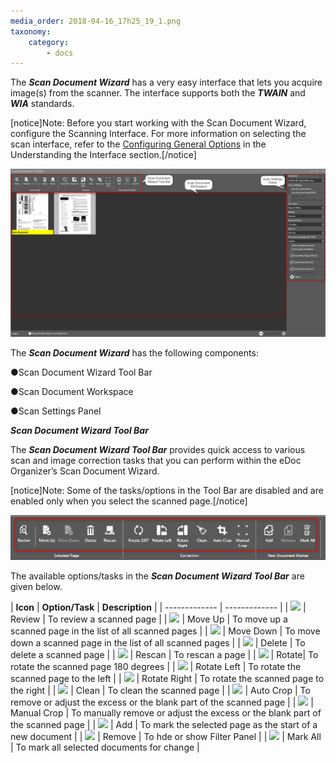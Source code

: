 ```yaml
---
media_order: 2018-04-16_17h25_19_1.png
taxonomy:
    category:
        - docs
---
```


The _**Scan Document Wizard**_ has a very easy interface that lets you acquire image(s) from the scanner. The interface supports both the _**TWAIN**_ and _**WIA**_ standards.

[notice]Note: Before you start working with the Scan Document Wizard, configure the Scanning Interface. For more information on selecting the scan interface, refer to the [Configuring General Options](https://help.edocorganizer.com/understanding-the-interface/configuring-general-options) in the Understanding the Interface section.[/notice]

![](2018-04-16_17h25_19_1.png)

The _**Scan Document Wizard**_ has the following components:

●Scan Document Wizard Tool Bar

●Scan Document Workspace

●Scan Settings Panel

_**Scan Document Wizard Tool Bar**_

The _**Scan Document Wizard Tool Bar**_ provides quick access to various scan and image correction tasks that you can perform within the eDoc Organizer’s Scan Document Wizard.
 
[notice]Note: Some of the tasks/options in the Tool Bar are disabled and are enabled only when you select the scanned page.[/notice]

![](2018-04-16_17h25_19_2.png)

The available options/tasks in the _**Scan Document Wizard Tool Bar**_ are given below.

| **Icon**  | **Option/Task** | **Description** |
| ------------- | ------------- |
| ![](2018-03-24_11h28_371.png) | Review | To review a scanned page |
| ![](2018-03-24_11h28_372.png) | Move Up | To move up a scanned page in the list of all scanned pages |
| ![](2018-03-24_11h28_373.png) | Move Down | To move down a scanned page in the list of all scanned pages |
| ![](2018-03-24_11h28_374.png) | Delete | To delete a scanned page |
| ![](2018-03-24_11h28_375.png) | Rescan  | To rescan a page |
| ![](2018-03-24_11h28_376.png) | Rotate| To rotate the scanned page 180 degrees |
| ![](2018-03-24_11h28_376.png) | Rotate Left | To rotate the scanned page to the left |
| ![](2018-03-24_11h28_377.png) | Rotate Right | To rotate the scanned page to the right |
| ![](2018-03-24_11h28_377.png) | Clean | To clean the scanned page |
| ![](2018-03-24_11h28_378.png) | Auto Crop  | To remove or adjust the excess or the blank part of the scanned page |
| ![](2018-03-24_11h28_379.png) | Manual Crop | To manually remove or adjust the excess or the blank part of the scanned page |
| ![](2018-03-24_11h28_37010.png) | Add | To mark the selected page as the start of a new document |
| ![](2018-03-24_11h28_3711.png) | Remove | To hde or show Filter Panel |
| ![](2018-03-24_11h28_3712.png) | Mark All | To mark all selected documents for change |